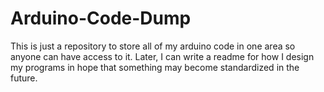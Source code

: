 # Arduino-Code-Dump

This is just a repository to store all of my arduino code in one area so anyone can have access to it. Later, I can write a readme for how I design my programs in hope that something may become standardized in the future.